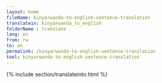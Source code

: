 ```yaml
---
layout: home
fileName: kinyarwanda-to-english-sentence-translation
translatein: kinyarwanda_to_english
folderName : translate
lang: en
from: rw
to: en
permalink: /kinyarwanda-to-english-sentence-translation
tool: kinyarwanda-to-english-sentence-translation
---
```

{% include section/translateinto.html %}